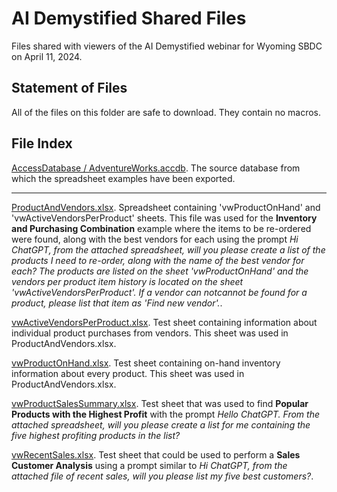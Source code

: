 # AI Demystified Shared Files
Files shared with viewers of the AI Demystified webinar for Wyoming SBDC on April 11, 2024.

## Statement of Files
All of the files on this folder are safe to download. They contain no macros.

## File Index

[AccessDatabase / AdventureWorks.accdb](AccessDatabase/AdventureWorks.accdb). The source database from which the spreadsheet examples have been exported.

<hr />

[ProductAndVendors.xlsx](ExcelSpreadsheets/ProductAndVendors.xlsx). Spreadsheet containing 'vwProductOnHand' and 'vwActiveVendorsPerProduct' sheets. This file was used for the **Inventory and Purchasing Combination** example where the items to be re-ordered were found, along with the best vendors for each using the prompt <i>Hi ChatGPT, from the attached spreadsheet, will you please create a list of the products I need to re-order, along with the name of the best vendor for each? The products are listed on the sheet 'vwProductOnHand' and the vendors per product item history is located on the sheet 'vwActiveVendorsPerProduct'. If a vendor can notcannot be found for a product, please list that item as 'Find new vendor'.</i>.

[vwActiveVendorsPerProduct.xlsx](ExcelSpreadsheets/vwActiveVendorsPerProduct.xlsx). Test sheet containing information about individual product purchases from vendors. This sheet was used in ProductAndVendors.xlsx.

[vwProductOnHand.xlsx](ExcelSpreadsheets/vwProductOnHand.xlsx). Test sheet containing on-hand inventory information about every product. This sheet was used in ProductAndVendors.xlsx.

[vwProductSalesSummary.xlsx](ExcelSpreadsheets/vwProductSalesSummary.xlsx). Test sheet that was used to find **Popular Products with the Highest Profit** with the prompt <i>Hello ChatGPT. From the attached spreadsheet, will you please create a list for me containing the five highest profiting products in the list?</i>

[vwRecentSales.xlsx](ExcelSpreadsheets/vwRecentSales.xlsx). Test sheet that could be used to perform a **Sales Customer Analysis** using a prompt similar to <i>Hi ChatGPT, from the attached file of recent sales, will you please list my five best customers?</i>.

